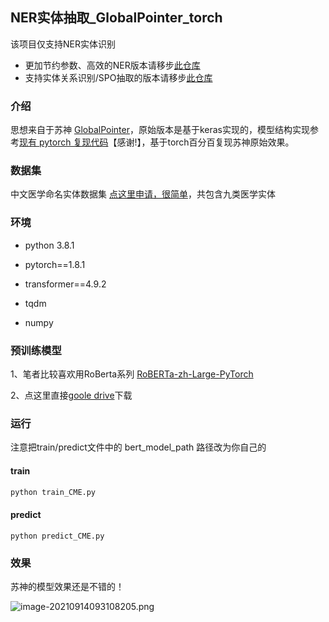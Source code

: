 ## NER实体抽取_GlobalPointer_torch
该项目仅支持NER实体识别
+ 更加节约参数、高效的NER版本请移步[此仓库](https://github.com/xhw205/Efficient-GlobalPointer-torch)
+ 支持实体关系识别/SPO抽取的版本请移步[此仓库](https://github.com/xhw205/GPLinker_torch)
### 介绍

思想来自于苏神 [GlobalPointer](https://kexue.fm/archives/8373)，原始版本是基于keras实现的，模型结构实现参考[现有 pytorch 复现代码](https://github.com/gaohongkui/GlobalPointer_pytorch)【感谢!】，基于torch百分百复现苏神原始效果。

### 数据集

中文医学命名实体数据集 [点这里申请，很简单](https://tianchi.aliyun.com/dataset/dataDetail?dataId=95414#1)，共包含九类医学实体

### 环境

+ python 3.8.1

+ pytorch==1.8.1
+ transformer==4.9.2
+ tqdm
+ numpy

### 预训练模型

1、笔者比较喜欢用RoBerta系列 [RoBERTa-zh-Large-PyTorch](https://github.com/brightmart/roberta_zh)

2、点这里直接[goole drive](https://drive.google.com/file/d/1yK_P8VhWZtdgzaG0gJ3zUGOKWODitKXZ/view)下载

### 运行

注意把train/predict文件中的 bert_model_path 路径改为你自己的

#### train

```python
python train_CME.py
```

#### predict

```
python predict_CME.py
```

### 效果

苏神的模型效果还是不错的！

![image-20210914093108205.png](https://i.loli.net/2021/09/14/a1Zj7d4ik9CoePU.png)

